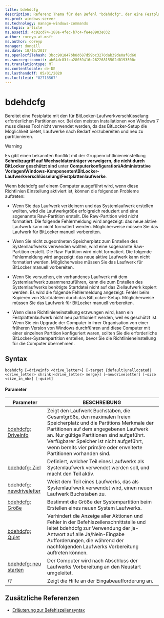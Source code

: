 ```yaml
---
title: bdehdcfg
description: Referenz Thema für den Befehl "bdehdcfg", der eine Festplatte mit den für BitLocker-Laufwerkverschlüsselung erforderlichen Partitionen vorbereitet.
ms.prod: windows-server
ms.technology: manage-windows-commands
ms.topic: article
ms.assetid: 4c92cd74-188e-4fec-b7c4-fe4e8903e032
author: coreyp-at-msft
ms.author: coreyp
manager: dongill
ms.date: 10/16/2017
ms.openlocfilehash: 3bcc901847bb8d687d59bc3270dab39de0af8d60
ms.sourcegitcommit: ab64dc83fca28039416c26226815502d0193500c
ms.translationtype: MT
ms.contentlocale: de-DE
ms.lasthandoff: 05/01/2020
ms.locfileid: "82718567"
---
```

# <a name="bdehdcfg"></a>bdehdcfg

Bereitet eine Festplatte mit den für BitLocker-Laufwerkverschlüsselung erforderlichen Partitionen vor. Bei den meisten Installationen von Windows 7 muss dieses Tool nicht verwendet werden, da das BitLocker-Setup die Möglichkeit bietet, Laufwerke nach Bedarf vorzubereiten und neu zu partitionieren.

> [!WARNING]
> Es gibt einen bekannten Konflikt mit der Gruppenrichtlinieneinstellung **Schreibzugriff auf Wechseldatenträger verweigern, die nicht durch BitLocker geschützt sind** unter **Computerkonfiguration\Administrative Vorlagen\Windows-Komponenten\BitLocker-Laufwerkverschlüsselung\Festplattenlaufwerke**.
>
>Wenn bdehdcfg auf einem Computer ausgeführt wird, wenn diese Richtlinien Einstellung aktiviert ist, können die folgenden Probleme auftreten:
>
>- Wenn Sie das Laufwerk verkleinern und das Systemlaufwerk erstellen wollten, wird die Laufwerkgröße erfolgreich reduziert und eine sogenannte Raw-Partition erstellt. Die Raw-Partition wird nicht formatiert. Die folgende Fehlermeldung wird angezeigt: das neue aktive Laufwerk kann nicht formatiert werden. Möglicherweise müssen Sie das Laufwerk für BitLocker manuell vorbereiten.
>
>- Wenn Sie nicht zugeordneten Speicherplatz zum Erstellen des Systemlaufwerks verwenden wollten, wird eine sogenannte Raw-Partition erstellt. Die Raw-Partition wird nicht formatiert. Die folgende Fehlermeldung wird angezeigt: das neue aktive Laufwerk kann nicht formatiert werden. Möglicherweise müssen Sie das Laufwerk für BitLocker manuell vorbereiten.
>
>- Wenn Sie versuchen, ein vorhandenes Laufwerk mit dem Systemlaufwerk zusammenzuführen, kann die zum Erstellen des Systemlaufwerks benötigte Startdatei nicht auf das Ziellaufwerk kopiert werden. Es wird die folgende Fehlermeldung angezeigt: Fehler beim Kopieren von Startdateien durch das BitLocker-Setup. Möglicherweise müssen Sie das Laufwerk für BitLocker manuell vorbereiten.
>
>- Wenn diese Richtlinieneinstellung erzwungen wird, kann ein Festplattenlaufwerk nicht neu partitioniert werden, weil es geschützt ist. Wenn Sie ein Upgrade der Computer in ihrer Organisation von einer früheren Version von Windows durchführen und diese Computer mit einer einzelnen Partition konfiguriert waren, sollten Sie die erforderliche BitLocker-Systempartition erstellen, bevor Sie die Richtlinieneinstellung für die Computer übernehmen.

## <a name="syntax"></a>Syntax

```
bdehdcfg [–driveinfo <drive_letter>] [-target {default|unallocated|<drive_letter> shrink|<drive_letter> merge}] [–newdriveletter] [–size <size_in_mb>] [-quiet]
```

#### <a name="parameters"></a>Parameter

| Parameter | BESCHREIBUNG |
| --------- |----------- |
| [bdehdcfg: DriveInfo](bdehdcfg-driveinfo.md) | Zeigt den Laufwerk Buchstaben, die Gesamtgröße, den maximalen freien Speicherplatz und die Partitions Merkmale der Partitionen auf dem angegebenen Laufwerk an. Nur gültige Partitionen sind aufgeführt. Verfügbarer Speicher ist nicht aufgeführt, wenn bereits vier primäre oder erweiterte Partitionen vorhanden sind. |
| [bdehdcfg: Ziel](bdehdcfg-target.md) | Definiert, welcher Teil eines Laufwerks als Systemlaufwerk verwendet werden soll, und macht den Teil aktiv. |
| [bdehdcfg: newdriveletter](bdehdcfg-newdriveletter.md) | Weist dem Teil eines Laufwerks, das als Systemlaufwerk verwendet wird, einen neuen Laufwerk Buchstaben zu. |
| [bdehdcfg: Größe](bdehdcfg-size.md) | Bestimmt die Größe der Systempartition beim Erstellen eines neuen System Laufwerks. |
| [bdehdcfg: Quiet](bdehdcfg-quiet.md) | Verhindert die Anzeige aller Aktionen und Fehler in der Befehlszeilenschnittstelle und leitet bdehdcfg zur Verwendung der ja-Antwort auf alle Ja/Nein-Eingabe Aufforderungen, die während der nachfolgenden Laufwerks Vorbereitung auftreten können. |
| [bdehdcfg: neu starten](bdehdcfg-restart.md) | Der Computer wird nach Abschluss der Laufwerks Vorbereitung an den Neustart umgeleitet. |
| /? | Zeigt die Hilfe an der Eingabeaufforderung an. |

## <a name="additional-references"></a>Zusätzliche Referenzen

- [Erläuterung zur Befehlszeilensyntax](command-line-syntax-key.md)
